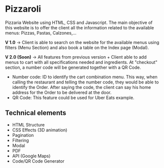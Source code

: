 # Pizzaroli
Pizzaria Website using HTML, CSS and Javascript. The main objective of this website is to offer the client all the information related to the available menus: Pizzas, Pastas, Calzones,...

<b>V 1.0</b> -> Client is able to search on the website for the available menus using filters (Menu Section) and also book a table on the Index page (Modal).

<b>V 2.0 (Soon)</b> -> All features from previous version + Client able to add menus to cart with all specifications needed and ingredients. At "checkout" section, a number code will be generated together with a QR Code.
* Number code: ID to identify the cart combination menu. This way, when calling the restaurant and telling the number code, they would be able to identify the Order. After saying the code, the 
  client can say his home address for the Order to be delivered at the door.
* QR Code: This feature could be used for Uber Eats example.


## Technical elements
* HTML Structure
* CSS Effects (3D animation)
* Pagination
* Filtering
* Modal
* PDF
* API (Google Maps)
* Code/QR Code Generator
